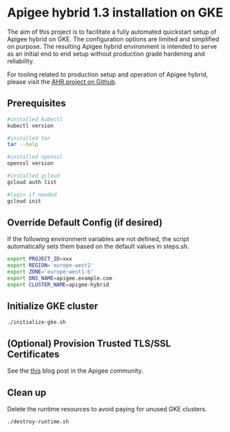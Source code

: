 # Apigee hybrid 1.3 installation on GKE

The aim of this project is to facilitate a fully automated quickstart setup of Apigee hybrid on GKE. The configuration options are limited and simplified on purpose. The resulting Apigee hybrid environment is intended to serve as an initial end to end setup without production grade hardening and reliability.

For tooling related to production setup and operation of Apigee hybrid, please visit the [AHR project on Github](https://github.com/yuriylesyuk/ahr).

## Prerequisites

```bash
#installed kubectl
kubectl version

#installed tar
tar --help

#installed openssl
openssl version

#installed gcloud
gcloud auth list

#login if needed
gcloud init
```

## Override Default Config (if desired)

If the following environment variables are not defined, the script
automatically sets them based on the default values in steps.sh.

```bash
export PROJECT_ID=xxx
export REGION='europe-west1'
export ZONE='europe-west1-b'
export DNS_NAME=apigee.example.com
export CLUSTER_NAME=apigee-hybrid
```

## Initialize GKE cluster

```bash
./initialize-gke.sh
```

## (Optional) Provision Trusted TLS/SSL Certificates

See the [this](https://community.apigee.com/articles/86322/free-trusted-ssl-certificates-for-apigee-hybrid-in.html) blog post in the Apigee community.

## Clean up

Delete the runtime resources to avoid paying for unused GKE clusters.

```bash
./destroy-runtime.sh
```
